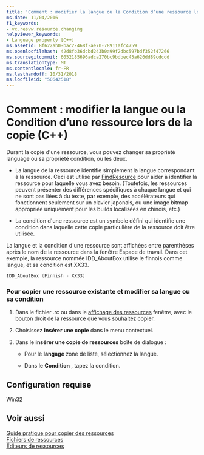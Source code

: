 ```yaml
---
title: 'Comment : modifier la langue ou la Condition d’une ressource lors de la copie (C++)'
ms.date: 11/04/2016
f1_keywords:
- vc.resvw.resource.changing
helpviewer_keywords:
- Language property [C++]
ms.assetid: 8f622ab0-bac2-468f-ae70-78911afc4759
ms.openlocfilehash: 42d8fb36dcbd243b0a99f2dbc597bdf352f47266
ms.sourcegitcommit: 6052185696adca270bc9bdbec45a626dd89cdcdd
ms.translationtype: MT
ms.contentlocale: fr-FR
ms.lasthandoff: 10/31/2018
ms.locfileid: "50642518"
---
```

# <a name="how-to-change-the-language-or-condition-of-a-resource-while-copying-c"></a>Comment : modifier la langue ou la Condition d’une ressource lors de la copie (C++)

Durant la copie d'une ressource, vous pouvez changer sa propriété language ou sa propriété condition, ou les deux.

- La langue de la ressource identifie simplement la langue correspondant à la ressource. Ceci est utilisé par [FindResource](/windows/desktop/api/winbase/nf-winbase-findresourcea) pour aider à identifier la ressource pour laquelle vous avez besoin. (Toutefois, les ressources peuvent présenter des différences spécifiques à chaque langue et qui ne sont pas liées à du texte, par exemple, des accélérateurs qui fonctionnent seulement sur un clavier japonais, ou une image bitmap appropriée uniquement pour les builds localisées en chinois, etc.)

- La condition d'une ressource est un symbole défini qui identifie une condition dans laquelle cette copie particulière de la ressource doit être utilisée.

La langue et la condition d'une ressource sont affichées entre parenthèses après le nom de la ressource dans la fenêtre Espace de travail. Dans cet exemple, la ressource nommée IDD_AboutBox utilise le finnois comme langue, et sa condition est XX33.

```cpp
IDD_AboutBox (Finnish - XX33)
```

### <a name="to-copy-an-existing-resource-and-change-its-language-or-condition"></a>Pour copier une ressource existante et modifier sa langue ou sa condition

1. Dans le fichier .rc ou dans le [affichage des ressources](../windows/resource-view-window.md) fenêtre, avec le bouton droit de la ressource que vous souhaitez copier.

2. Choisissez **insérer une copie** dans le menu contextuel.

3. Dans le **insérer une copie de ressources** boîte de dialogue :

   - Pour le **langage** zone de liste, sélectionnez la langue.

   - Dans le **Condition** , tapez la condition.

## <a name="requirements"></a>Configuration requise

Win32

## <a name="see-also"></a>Voir aussi

[Guide pratique pour copier des ressources](../windows/how-to-copy-resources.md)<br/>
[Fichiers de ressources](../windows/resource-files-visual-studio.md)<br/>
[Éditeurs de ressources](../windows/resource-editors.md)